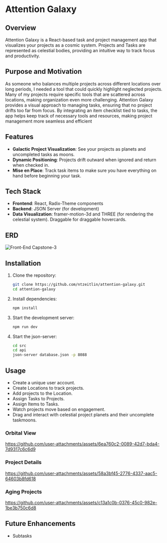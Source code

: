 # Attention Galaxy

## Overview

Attention Galaxy is a React-based task and project management app that visualizes your projects as a cosmic system. Projects and Tasks are represented as celestial bodies, providing an intuitive way to track focus and productivity.

## Purpose and Motivation

As someone who balances multiple projects across different locations over long periods, I needed a tool that could quickly highlight neglected projects. Many of my projects require specific tools that are scattered across locations, making organization even more challenging. Attention Galaxy provides a visual approach to managing tasks, ensuring that no project drifts too far from focus. By integrating an item checklist tied to tasks, the app helps keep track of necessary tools and resources, making project management more seamless and efficient

## Features

-   **Galactic Project Visualization**: See your projects as planets and uncompleted tasks as moons.
-   **Dynamic Positioning**: Projects drift outward when ignored and return when checked in.
-   **Mise en Place**: Track task items to make sure you have everything on hand before beginning your task.

## Tech Stack

-   **Frontend**: React, Radix-Theme components
-   **Backend**: JSON Server (for development)
-   **Data Visualization**: framer-motion-3d and THREE (for rendering the celestial system). Draggable for draggable hovercards.

## ERD
![Front-End Capstone-3](https://github.com/user-attachments/assets/8b572231-f2e8-4894-8813-83f8e5849caf)


## Installation

1. Clone the repository:
    ```sh
    git clone https://github.com/ntzeitlin/attention-galaxy.git
    cd attention-galaxy
    ```
2. Install dependencies:
    ```sh
    npm install
    ```
3. Start the development server:
    ```sh
    npm run dev
    ```
4. Start the json-server:
   ```sh
   cd src
   cd api
   json-server database.json -p 8088
   ```

## Usage

-   Create a unique user account.
-   Create Locations to track projects. 
-   Add projects to the Location.
-   Assign Tasks to Projects.
-   Assign Items to Tasks.
-   Watch projects move based on engagement.
-   Drag and interact with celestial project planets and their uncomplete taskmoons.

### Orbital View

https://github.com/user-attachments/assets/6ea760c2-0089-42d7-bda4-7d9317c6c6d9

### Project Details

https://github.com/user-attachments/assets/58a3bf45-2776-4337-aac5-64603b8fd618

### Aging Projects

https://github.com/user-attachments/assets/c13a1c0b-0376-45c0-982e-1be3b750c6d8




## Future Enhancements

-   Subtasks
